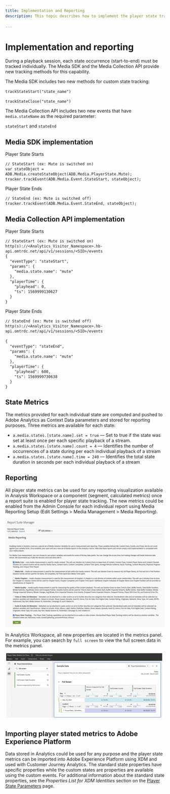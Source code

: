 ```yaml
---
title: Implementation and Reporting
description: This topic describes how to implement the player state tracking feature including .

---
```


# Implementation and reporting

During a playback session, each state occurrence (start-to-end) must be tracked individually. The Media SDK and the Media Collection API provide new tracking methods for this capability.

The Media SDK includes two new methods for custom state tracking:

`trackStateStart("state_name")`

`trackStateClose("state_name")`


The Media Collection API includes two new events that have `media.stateName` as the required parameter:

`stateStart` and `stateEnd`

## Media SDK implementation

Player State Starts

```
// StateStart (ex: Mute is switched on)
var stateObject = ADB.Media.createStateObject(ADB.Media.PlayerState.Mute);
tracker.trackEvent(ADB.Media.Event.StateStart, stateObject);
```

Player State Ends

```
// StateEnd (ex: Mute is switched off)
tracker.trackEvent(ADB.Media.Event.StateEnd, stateObject);
```


## Media Collection API implementation

Player State Starts

```
// StateStart (ex: Mute is switched on)
http(s)://<Analytics_Visitor_Namespace>.hb-api.omtrdc.net/api/v1/sessions/<SID>/events
{
  "eventType": "stateStart",
  "params": {
    "media.state.name": "mute"
  },
  "playerTime": {
    "playhead": 0,
    "ts": 1569999130627
  }
}
```

Player State Ends

```
// StateEnd (ex: Mute is switched off)
http(s)://<Analytics_Visitor_Namespace>.hb-api.omtrdc.net/api/v1/sessions/<SID>/events

{
  "eventType": "stateEnd",
  "params": {
    "media.state.name": "mute"
  },
  "playerTime": {
    "playhead": 600,
    "ts": 1569999730638
  }
}
```

## State Metrics

The metrics provided for each individual state are computed and pushed to Adobe Analytics as Context Data parameters and stored for reporting purposes. Three metrics are available for each state:

* `a.media.states.[state.name].set = true` — Set to true if the state was set at least once per each specific playback of a stream.
* `a.media.states.[state.name].count = 4` — Identifies the number of occurrences of a state during per each individual playback of a stream
* `a.media.states.[state.name].time = 240` — Identifies the total state duration in seconds per each individual playback of a stream

## Reporting

All player state metrics can be used for any reporting visualization available in Analysis Workspace or a component (segment, calculated metrics) once a report suite is enabled for player state tracking. The new metrics could be enabled from the Admin Console for each individual report using Media Reporting Setup (Edit Settings > Media Management > Media Reporting).

![](assets/report-setup.png)

In Analytics Workspace, all new properties are located in the metrics panel. For example, you can search by `full screen` to view the full screen data in the metrics panel.

![](assets/full-screen-report.png)

## Importing player stated metrics to Adobe Experience Platform

Data stored in Analytics could be used for any purpose and the player state metrics can be imported into Adobe Experience Platform using XDM and used with Customer Journey Analytics. The standard state properties have specific properties while the custom states are properties are available using the custom events. For additional information about the standard state properties, see the *Properties List for XDM Identities* section on the [Player State Parameters](/help/metrics-and-metadata/player-state-parameters.md) page.
